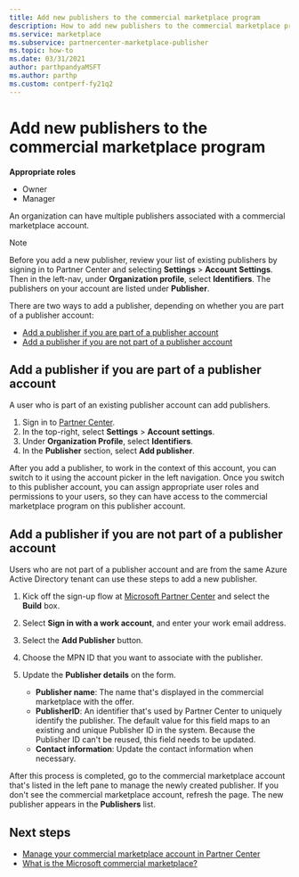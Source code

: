 ```yaml
---
title: Add new publishers to the commercial marketplace program
description: How to add new publishers to the commercial marketplace program for a Microsoft commercial marketplace account in Partner Center.
ms.service: marketplace
ms.subservice: partnercenter-marketplace-publisher
ms.topic: how-to
ms.date: 03/31/2021
author: parthpandyaMSFT
ms.author: parthp
ms.custom: contperf-fy21q2
---
```


# Add new publishers to the commercial marketplace program

**Appropriate roles**

- Owner
- Manager

An organization can have multiple publishers associated with a commercial marketplace account.

>[!NOTE]
>Before you add a new publisher, review your list of existing publishers by signing in to Partner Center and selecting **Settings** > **Account Settings**. Then in the left-nav, under **Organization profile**, select **Identifiers**. The publishers on your account are listed under **Publisher**.

There are two ways to add a publisher, depending on whether you are part of a publisher account:

- [Add a publisher if you are part of a publisher account](#add-a-publisher-if-you-are-part-of-a-publisher-account)
- [Add a publisher if you are not part of a publisher account](#add-a-publisher-if-you-are-not-part-of-a-publisher-account)

## Add a publisher if you are part of a publisher account

A user who is part of an existing publisher account can add publishers.

1. Sign in to [Partner Center](https://partner.microsoft.com/dashboard/home).
1. In the top-right, select **Settings** > **Account settings**.
1. Under **Organization Profile**, select **Identifiers**.
1. In the **Publisher** section, select **Add publisher**.

After you add a publisher, to work in the context of this account, you can switch to it using the account picker in the left navigation. Once you switch to this publisher account, you can assign appropriate user roles and permissions to your users, so they can have access to the commercial marketplace program on this publisher account.

## Add a publisher if you are not part of a publisher account

Users who are not part of a publisher account and are from the same Azure Active Directory tenant can use these steps to add a new publisher.

1. Kick off the sign-up flow at [Microsoft Partner Center](https://partner.microsoft.com/dashboard/account/v3/enrollment/introduction/partnership) and select the **Build** box.
2. Select **Sign in with a work account**, and enter your work email address.
3. Select the **Add Publisher** button.
4. Choose the MPN ID that you want to associate with the publisher.
5. Update the **Publisher details** on the form.

   * **Publisher name**: The name that's displayed in the commercial marketplace with the offer.  
   * **PublisherID**: An identifier that's used by Partner Center to uniquely identify the publisher. The default value for this field maps to an existing and unique Publisher ID in the system. Because the Publisher ID can't be reused, this field needs to be updated.  
   * **Contact information**: Update the contact information when necessary.

After this process is completed, go to the commercial marketplace account that's listed in the left pane to manage the newly created publisher. If you don't see the commercial marketplace account, refresh the page. The new publisher appears in the **Publishers** list.

## Next steps

- [Manage your commercial marketplace account in Partner Center](manage-account.md)
- [What is the Microsoft commercial marketplace?](overview.md)
